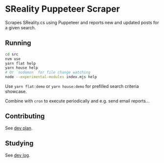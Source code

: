 # SReality Puppeteer Scraper

Scrapes SReality.cs using Puppeteer and reports new and updated posts for a given search.

## Running

```sh
cd src
nvm use
yarn flat help
yarn house help
# Or `nodemon` for file change watching
node --experimental-modules index.mjs help
```

Use `yarn flat:demo` or `yarn house:demo` for prefilled search criteria showcase.

Combine with `cron` to execute periodically and e.g. send email reports…

## Contributing

See [dev plan](doc/tasks.md).

## Studying

See [dev log](doc/notes.md).
